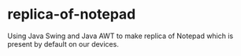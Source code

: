 # replica-of-notepad
Using Java Swing and Java AWT to make replica of Notepad which is present by default on our devices.
